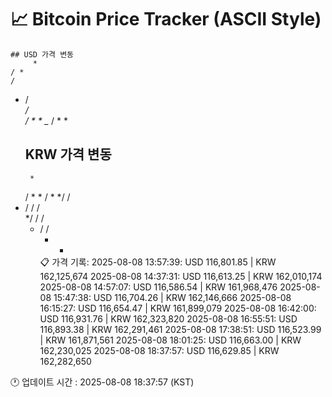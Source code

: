 # 📈 Bitcoin Price Tracker (ASCII Style)
    ## USD 가격 변동 
         *    
    / *   
    /     
*   /     
   */     
  / *   * 
 _*    / *
       *  
    ## KRW 가격 변동
         *    
    / *  *
    /   * 
   */  /  
* / /  /  
 */ /  /  
  * /  /  
    *  *  
    📋 가격 기록:
    2025-08-08 13:57:39: USD 116,801.85 | KRW 162,125,674
2025-08-08 14:37:31: USD 116,613.25 | KRW 162,010,174
2025-08-08 14:57:07: USD 116,586.54 | KRW 161,968,476
2025-08-08 15:47:38: USD 116,704.26 | KRW 162,146,666
2025-08-08 16:15:27: USD 116,654.47 | KRW 161,899,079
2025-08-08 16:42:00: USD 116,931.76 | KRW 162,323,820
2025-08-08 16:55:51: USD 116,893.38 | KRW 162,291,461
2025-08-08 17:38:51: USD 116,523.99 | KRW 161,871,561
2025-08-08 18:01:25: USD 116,663.00 | KRW 162,230,025
2025-08-08 18:37:57: USD 116,629.85 | KRW 162,282,650
    
🕐 업데이트 시간 : 2025-08-08 18:37:57 (KST)
